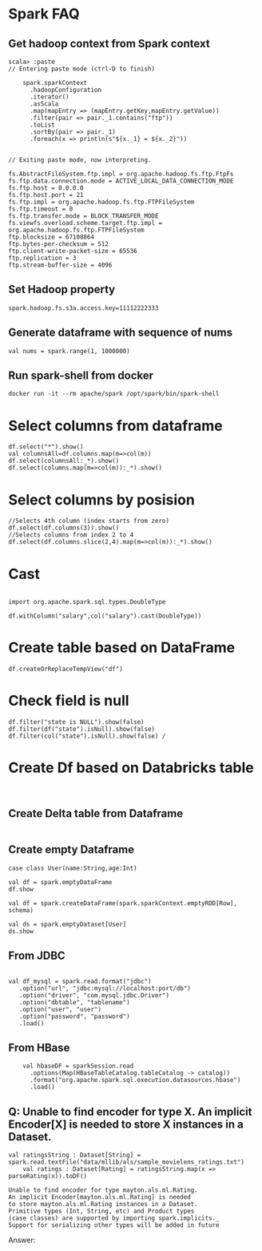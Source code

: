 # Spark FAQ


## Get hadoop context from Spark context
```
scala> :paste
// Entering paste mode (ctrl-D to finish)

    spark.sparkContext
      .hadoopConfiguration
      .iterator()
      .asScala
      .map(mapEntry => (mapEntry.getKey,mapEntry.getValue))
      .filter(pair => pair._1.contains("ftp"))
      .toList
      .sortBy(pair => pair._1)
      .foreach(x => println(s"${x._1} = ${x._2}"))


// Exiting paste mode, now interpreting.

fs.AbstractFileSystem.ftp.impl = org.apache.hadoop.fs.ftp.FtpFs
fs.ftp.data.connection.mode = ACTIVE_LOCAL_DATA_CONNECTION_MODE
fs.ftp.host = 0.0.0.0
fs.ftp.host.port = 21
fs.ftp.impl = org.apache.hadoop.fs.ftp.FTPFileSystem
fs.ftp.timeout = 0
fs.ftp.transfer.mode = BLOCK_TRANSFER_MODE
fs.viewfs.overload.scheme.target.ftp.impl = org.apache.hadoop.fs.ftp.FTPFileSystem
ftp.blocksize = 67108864
ftp.bytes-per-checksum = 512
ftp.client-write-packet-size = 65536
ftp.replication = 3
ftp.stream-buffer-size = 4096
```

## Set Hadoop property
```
spark.hadoop.fs.s3a.access.key=11112222333
```

## Generate dataframe with sequence of nums
```
val nums = spark.range(1, 1000000)
```

## Run spark-shell from docker
```
docker run -it --rm apache/spark /opt/spark/bin/spark-shell
```

# Select columns from dataframe
```
df.select("*").show()
val columnsAll=df.columns.map(m=>col(m))
df.select(columnsAll:_*).show()
df.select(columns.map(m=>col(m)):_*).show()

```
# Select columns by posision
```
//Selects 4th column (index starts from zero)
df.select(df.columns(3)).show()
//Selects columns from index 2 to 4
df.select(df.columns.slice(2,4).map(m=>col(m)):_*).show()

```

# Cast
```

import org.apache.spark.sql.types.DoubleType

df.withColumn("salary",col("salary").cast(DoubleType))

```

# Create table based on DataFrame

```
df.createOrReplaceTempView("df")
```

# Check field is null
```
df.filter("state is NULL").show(false)
df.filter(df("state").isNull).show(false)
df.filter(col("state").isNull).show(false) /
```

# Create Df based on Databricks table
```


```

## Create Delta table from Dataframe
```

```

## Create empty Dataframe

```
case class User(name:String,age:Int)
```

```
val df = spark.emptyDataFrame
df.show
```

```
val df = spark.createDataFrame(spark.sparkContext.emptyRDD[Row], schema)
```

```
val ds = spark.emptyDataset[User]
ds.show
```

## From JDBC
```

val df_mysql = spark.read.format("jdbc")
   .option("url", "jdbc:mysql://localhost:port/db")
   .option("driver", "com.mysql.jdbc.Driver")
   .option("dbtable", "tablename")
   .option("user", "user")
   .option("password", "password")
   .load()

```


## From HBase
```
    val hbaseDF = sparkSession.read
      .options(Map(HBaseTableCatalog.tableCatalog -> catalog))
      .format("org.apache.spark.sql.execution.datasources.hbase")
      .load()

```


## Q: Unable to find encoder for type X. An implicit Encoder[X] is needed to store X instances in a Dataset.

```
val ratingsString : Dataset[String] = spark.read.textFile("data/mllib/als/sample_movielens_ratings.txt")
    val ratings : Dataset[Rating] = ratingsString.map(x => parseRating(x)).toDF()
```
```
Unable to find encoder for type mayton.als.ml.Rating.
An implicit Encoder[mayton.als.ml.Rating] is needed
to store mayton.als.ml.Rating instances in a Dataset.
Primitive types (Int, String, etc) and Product types
(case classes) are supported by importing spark.implicits._  
Support for serializing other types will be added in future

```

Answer:
